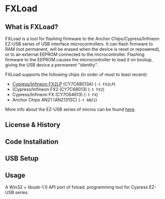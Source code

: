 # FXLoad

## What is FXLoad?

FXLoad is a tool for flashing firmware to the Anchor Chips/Cypress/Infineon EZ-USB series of USB interface microcontrollers.  It can flash firmware to RAM (not permanent, will be erased when the device is reset or repowered), or to an external EEPROM connected to the microcontroller.  Flashing firmware to the EEPROM causes the microcontroller to load it on bootup, giving the USB device a permanent "identity".

FXLoad supports the following chips (in order of most to least recent):
- [Cypress/Infineon FX2LP](https://www.infineon.com/cms/en/product/universal-serial-bus/usb-2.0-peripheral-controllers/ez-usb-fx2lp-fx2g2-usb-2.0-peripheral-controller/) (CY7C68013A) (`-t FX2LP`)
- [Cypress/Infineon FX2 (CY7C68013) (`-t FX2`)
- Cypress/Infineon FX (CY7C64613) (`-t FX`)
- Anchor Chips AN21 (AN2131SC) (`-t AN21`)

More info about the EZ-USB series of micros can be found [here](http://www.linux-usb.org/ezusb/).

## License & History

## Code Installation

## USB Setup

## Usage

A Win32 + libusb-1.0 API port of fxload, programming tool for Cypress EZ-USB series.
